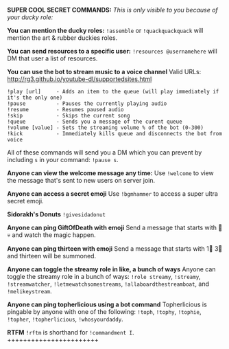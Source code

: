 **SUPER COOL SECRET COMMANDS:**
*This is only visible to you because of your ducky role:*

**You can mention the ducky roles:**
`!assemble` or `!quackquackquack` will mention the art & rubber duckies roles.

**You can send resources to a specific user:**
`!resources @usernamehere` will DM that user a list of resources.

**You can use the bot to stream music to a voice channel**
Valid URLs: http://rg3.github.io/youtube-dl/supportedsites.html
```
!play [url]     - Adds an item to the queue (will play immediately if it's the only one)
!pause          - Pauses the currently playing audio
!resume         - Resumes paused audio
!skip           - Skips the current song
!queue          - Sends you a message of the curent queue
!volume [value] - Sets the streaming volume % of the bot (0-300)
!kick           - Immediately kills queue and disconnects the bot from voice
```
All of these commands will send you a DM which you can prevent by including `s` in your command: `!pause s`.

**Anyone can view the welcome message any time:**
Use `!welcome` to view the message that's sent to new users on server join.

**Anyone can access a secret emoji**
Use `!bgmhammer` to access a super ultra secret emoji.

**Sidorakh's Donuts**
`!givesidadonut`

**Anyone can ping GiftOfDeath with emoji**
Send a message that starts with 🎁 💀 and watch the magic happen.

**Anyone can ping thirteen with emoji**
Send a message that starts with 1⃣ 3⃣ and thirteen will be summoned.

**Anyone can toggle the streamy role in like, a bunch of ways**
Anyone can toggle the streamy role in a bunch of ways: `!role streamy`, `!streamy`, `!streamwatcher`, `!letmewatchsomestreams`, `!allaboardthestreamboat`, and `!melikeystream`.

**Anyone can ping topherlicious using a bot command**
Topherlicious is pingable by anyone with one of the following: `!toph`, `!tophy`, `!tophie`, `!topher`, `!topherlicious`, `!whosyourdaddy`.

**RTFM**
`!rftm` is shorthand for `!commandment I`.
+++++++++++++++++++++++
